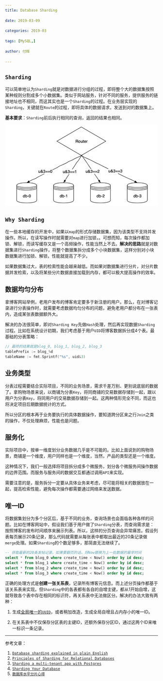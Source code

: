 ```yaml
---
title: Database Sharding

date: 2019-03-09

categories: 2019-03

tags: [MySQL,]

author: 付辉

---
```



## `Sharding`

可以简单地认为`Sharding`就是对数据进行分组的过程，即将整个大的数据集按照某种规则分割成多个小数据集。类似于网站服务，针对不同的服务，提供服务的链接地址也不相同，而这其实也是一个`Sharding`的过程。在业务层实现的`Sharding`，关键就在`Route`的过程，即将具体的数据请求，发送到对的数据集上。

**基本要求**：`Sharding`前后执行相同的查询，返回的结果也相同。

![img](https://raw.githubusercontent.com/GitHubSi/blog/master/static/img/database-sharding/sharding-router.png)

## `Why Sharding`

在一些本地缓存的开发中，如果以`map`的形式存储数据集，因为该类型不支持并发操作。所以，在读写操作时就需要对`map`进行加锁，。可想而知，每次操作都加锁、解锁，而读写缓存又是一个高频操作，性能当然上不去。**解决的思路**就是对数据集进行`Sharding`操作，将整个数据集拆分成多个小块数据集，这样分别对小块数据集进行加锁、解锁，性能就提高了不少。

如果数据集过大，表的检索性能会越来越低。而如果对数据集进行分片，对分片数据并发检索，以及将某些分片数据直接加载到内存，都可以极大提高操作的效率。

## 数据均匀分布

拿博客网站举例，老用户发布的博客肯定要多于新注册的用户。那么，在对博客记录进行分表操作时，就需要考虑数据均匀分布的问题，避免老用户都分布在一张表内，造成某张表数据额外大。

解决的办法很简单，即对`Sharding Key`先做`Hash`处理，然后再实现数据`Sharding`过程。比如在系统设计初期，我们考虑基于用户`UID`将博客数据拆分成4个表。最基础的分表策略：

```go
// 最终的结果就是blog_0, blog_1, blog_2, blog_3
tablePrefix := blog_%d
tableName := fmt.Sprintf("%s", uid&3)
```

## 业务类型

分表过程需要结合实际项目，不同的业务场景，需求千差万别、更别说底层的数据了。拿购物场景来说，以商铺为分表`Key`，将同商铺的交易数据存储到一起，跟以用户为分表`Key`，将同用户的交易数据存储到一起。这两种情形完全不同，而这也将决定项目后期数据统计的方式。

所以分区的根本再于业务要执行的具体数据操作，要知道跨分区来之行`Join`之类的操作，不仅处理麻烦，性能也是问题。

## 服务化

实际项目中，按单一维度划分业务数据几乎是不可能的。比如上面说到的购物场景，商铺是一个维度，用户同样也是一个维度，当然，产品的类型还是一个维度。

这种情况下，我们一般选择将项目拆分成多个微服务，划分各个微服务间操作数据的边界范围。而服务与服务间的数据交互都通过调用`API`来实现。

需要注意的是，服务拆分一定要从具体业务来考虑，尽可能将相关的数据放在一起，提高检索性能，避免每次操作都需要通过网络来发送数据。

## 唯一ID

将数据集划分为多个分区后，基于不同的业务，查询场景也会面临各种各样的问题。比如在博客网站中，假设我们基于用户做了`Sharding`分表，而查询需求是：按照博客的发布时间顺序来展示列表。所以，这样的分页查询会异常痛苦。假设列表每页展示20条记录，那么代码就需要从每张表中都取出最近的20条记录做`merge`处理。如果`Sharding`的个数足够多，那简直无法继续了。

```sql
-- 获取最新的20条发帖记录。如果要翻页的话，将Now替换为上一批数据的最早时间
select * from blog_0 where create_time < Now() order by id desc;
select * from blog_1 where create_time < Now() order by id desc;
select * from blog_2 where create_time < Now() order by id desc;
select * from blog_3 where create_time < Now() order by id desc;
```

正确的处理方式是**创建一张关系表**，记录所有博客元信息。而上述分页操作都基于该关系表来实现。但`Sharding`中的各表都有各自的自增主键，都从1开始自增，这就导致各个表中存在相同的标识符，再关系表中无法做区分。解决的办法大致有两种：

1. 生成[全局唯一的`UUID`](http://neojos.com/blog/2019/19-01-11-%E6%8E%A2%E8%AE%A8%E5%88%86%E5%B8%83%E5%BC%8Fid%E7%94%9F%E6%88%90%E7%B3%BB%E7%BB%9F/)，或者稍加改造，生成全局自增且占内存小的唯一ID。

2. 在关系表中不仅保存分区表的主键ID，还额外保存分区ID，通过这两个ID来唯一标识一条记录。

---

参考文章：

1. [`Database sharding explained in plain English`](https://www.citusdata.com/blog/2018/01/10/sharding-in-plain-english/)
2. [`Principles of Sharding for Relational Databases`](https://www.citusdata.com/blog/2017/08/09/principles-of-sharding-for-relational-databases/)
3. [`Sharding a multi-tenant app with Postgres`](https://www.citusdata.com/blog/2016/08/10/sharding-for-a-multi-tenant-app-with-postgres/)
4. [`Sharding Your Database`](http://www.craigkerstiens.com/2012/11/30/sharding-your-database/)
5. [`数据库水平分片心得`](https://www.scienjus.com/database-sharding-review/)